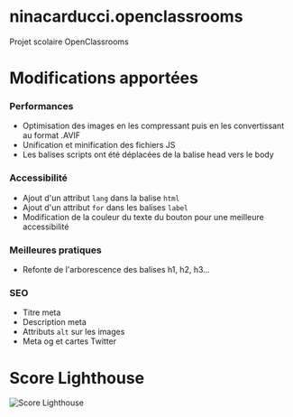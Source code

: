 # ninacarducci.openclassrooms
Projet scolaire OpenClassrooms

# Modifications apportées

### Performances

- Optimisation des images en les compressant puis en les convertissant au format .AVIF
- Unification et minification des fichiers JS
- Les balises scripts ont été déplacées de la balise head vers le body

### Accessibilité

- Ajout d'un attribut ``lang`` dans la balise ``html``
- Ajout d'un attribut ``for`` dans les balises ``label``
- Modification de la couleur du texte du bouton pour une meilleure accessibilité

### Meilleures pratiques

- Refonte de l'arborescence des balises h1, h2, h3...

### SEO

- Titre meta
- Description meta
- Attributs ``alt`` sur les images
- Meta og et cartes Twitter

# Score Lighthouse
![Score Lighthouse](https://github.com/user-attachments/assets/9a76a760-3fe8-49b8-a22a-ae2dee07b3c8)
